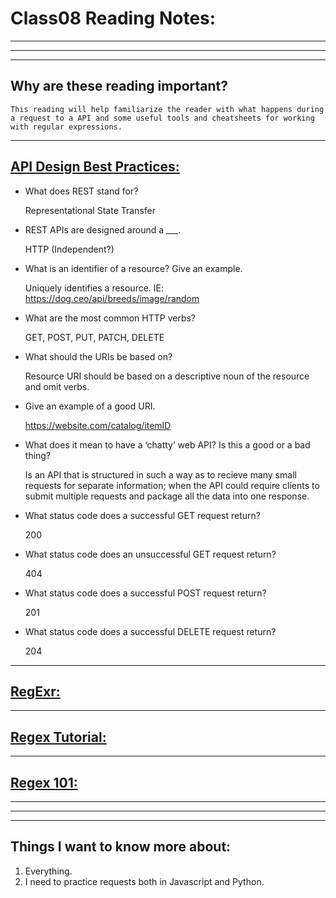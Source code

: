 # **Class08 Reading Notes:**
---
---
---
## Why are these reading important?

```
This reading will help familiarize the reader with what happens during a request to a API and some useful tools and cheatsheets for working with regular expressions.
```

---

## [**API Design Best Practices:**](https://docs.microsoft.com/en-us/azure/architecture/best-practices/api-design)

* What does REST stand for?

    Representational State Transfer

* REST APIs are designed around a ___.
  
    HTTP (Independent?)

* What is an identifier of a resource? Give an example.
  
    Uniquely identifies a resource.
    IE: <https://dog.ceo/api/breeds/image/random>

* What are the most common HTTP verbs?
  
    GET, POST, PUT, PATCH, DELETE

* What should the URIs be based on?
  
    Resource URI should be based on a descriptive noun of the resource and omit verbs.

* Give an example of a good URI.
  
    <https://website.com/catalog/itemID>

* What does it mean to have a ‘chatty’ web API? Is this a good or a bad thing?

    Is an API that is structured in such a way as to recieve many small requests for separate information; when the API could require clients to submit multiple requests and package all the data into one response.

* What status code does a successful GET request return?

    200

* What status code does an unsuccessful GET request return?

    404

* What status code does a successful POST request return?

    201

* What status code does a successful DELETE request return?

  204

---

## [**RegExr:**](https://regexr.com/)

---

## [**Regex Tutorial:**](https://medium.com/factory-mind/regex-tutorial-a-simple-cheatsheet-by-examples-649dc1c3f285)

---

## [**Regex 101:**](https://regex101.com/)

---
---
---
## **Things I want to know more about:**

1. Everything.
1. I need to practice requests both in Javascript and Python.

